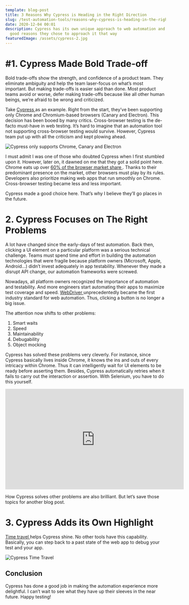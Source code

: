 ```yaml
---
template: blog-post
title: 3 Reasons Why Cypress is Heading in the Right Direction
slug: /test-automation-tools/reasons-why-cypress-is-heading-in-the-right-direction/
date: 2020-12-04 00:01
description: Cypress has its own unique approach to web automation and there are
  good reasons they chose to approach it that way
featuredImage: /assets/cypress-2.jpg
---
```

# \#1. Cypress Made Bold Trade-off

Bold trade-offs show the strength, and confidence of a product team. They eliminate ambiguity and help the team laser-focus on what’s most important. But making trade-offs is easier said than done. Most product teams avoid or worse, defer making trade-offs because like all other human beings, we’re afraid to be wrong and criticized.

Take [Cypress ](https://www.cypress.io/)as an example. Right from the start, they’ve been supporting only Chrome and Chromium-based browsers (Canary and Electron). This decision has been booed by many critics. Cross-browser testing is the de-facto must-have in web testing. It’s hard to imagine that an automation tool not supporting cross-browser testing would survive. However, Cypress team put up with all the criticism and kept plowing ahead.

![Cypress only supports Chrome, Canary and Electron](/assets/cypress-1.png "Cypress only supports Chrome, Canary and Electron")

I must admit I was one of those who doubted Cypress when I first stumbled upon it. However, later on, it dawned on me that they got a solid point here. Chrome eats up over [60% of the browser market share ](https://gs.statcounter.com/browser-market-share). Thanks to their predominant presence on the market, other browsers must play by its rules. Developers also prioritize making web apps that run smoothly on Chrome. Cross-browser testing became less and less important.

Cypress made a good choice here. That’s why I believe they’ll go places in the future.

# 2. Cypress Focuses on The Right Problems

A lot have changed since the early-days of test automation. Back then, clicking a UI element on a particular platform was a serious technical challenge. Teams must spend time and effort in building the automation technologies that were fragile because platform owners (Microsoft, Apple, Android…) didn’t invest adequately in app testability. Whenever they made a disrupt API change, our automation frameworks were screwed.

Nowadays, all platform owners recognized the importance of automation and testability. And more engineers start automating their apps to maximize test coverage and speed. [WebDriver ](https://www.w3.org/TR/webdriver/)unprecedentedly became the first industry standard for web automation. Thus, clicking a button is no longer a big issue.

The attention now shifts to other problems:

1. Smart waits
2. Speed
3. Maintainability
4. Debugability
5. Object mocking

Cypress has solved these problems very cleverly. For instance, since Cypress basically lives inside Chrome, it knows the ins and outs of every intricacy within Chrome. Thus it can intelligently wait for UI elements to be ready before asserting them. Besides, Cypress automatically retries when it fails to carry out the interaction or assertion. With Selenium, you have to do this yourself.

<iframe width="560" height="315" src="https://www.youtube.com/embed/0ZzKdjK1Buc" frameborder="0" allow="accelerometer; autoplay; clipboard-write; encrypted-media; gyroscope; picture-in-picture" allowfullscreen></iframe>

How Cypress solves other problems are also brilliant. But let’s save those topics for another blog post.

# 3. Cypress Adds its Own Highlight

[Time travel ](https://docs.cypress.io/guides/getting-started/writing-your-first-test.html#Time-travel)helps Cypress shine. No other tools have this capability. Basically, you can step back to a past state of the web app to debug your test and your app.

![Cypress Time Travel](/assets/cypress-3.png "Cypress Time Travel")



## Conclusion

Cypress has done a good job in making the automation experience more delightful. I can’t wait to see what they have up their sleeves in the near future. Happy testing!